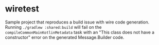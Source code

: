 # wiretest
Sample project that reproduces a build issue with wire code generation. Running `./gradlew :shared:build` will fail on the `compileCommonMainKotlinMetadata` task with an "This class does not have a constructor" error on the generated Message.Builder code. 

